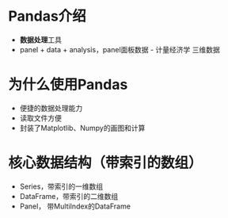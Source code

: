 # Pandas介绍
- **数据处理**工具
- panel + data + analysis，panel面板数据 - 计量经济学 三维数据

# 为什么使用Pandas
- 便捷的数据处理能力
- 读取文件方便
- 封装了Matplotlib、Numpy的画图和计算

# 核心数据结构（带索引的数组）
- Series，带索引的⼀维数组
- DataFrame，带索引的二维数组
- Panel， 带MultiIndex的DataFrame